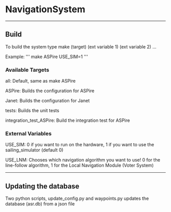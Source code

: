 # NavigationSystem

---

## Build

To build the system type make (target) (ext variable 1) (ext variable 2) ...

Example:
'''
make ASPire USE_SIM=1
'''

### Available Targets

all: Default, same as make ASPire

ASPire: Builds the configuration for ASPire

Janet: Builds the configuration for Janet

tests: Builds the unit tests

integration_test_ASPire: Build the integration test for ASPire

### External Variables

USE_SIM: 0 if you want to run on the hardware, 1 if you want to use the sailing_simulator (default 0)

USE_LNM: Chooses which navigation algorithm you want to use! 0 for the line-follow algorithm, 1 for the Local Navigation Module (Voter System)

---

## Updating the database

Two python scripts, update_config.py and waypoints.py updates the database (asr.db) from a json file

